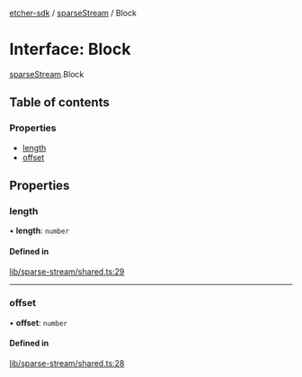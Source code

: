 [etcher-sdk](../README.md) / [sparseStream](../modules/sparseStream.md) / Block

# Interface: Block

[sparseStream](../modules/sparseStream.md).Block

## Table of contents

### Properties

- [length](sparseStream.Block.md#length)
- [offset](sparseStream.Block.md#offset)

## Properties

### length

• **length**: `number`

#### Defined in

[lib/sparse-stream/shared.ts:29](https://github.com/balena-io-modules/etcher-sdk/blob/a70e73b/lib/sparse-stream/shared.ts#L29)

___

### offset

• **offset**: `number`

#### Defined in

[lib/sparse-stream/shared.ts:28](https://github.com/balena-io-modules/etcher-sdk/blob/a70e73b/lib/sparse-stream/shared.ts#L28)
